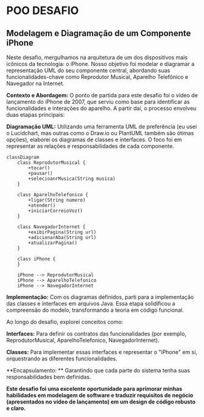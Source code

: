 # POO DESAFIO

## Modelagem e Diagramação de um Componente iPhone

Neste desafio, mergulhamos na arquitetura de um dos dispositivos mais icônicos da tecnologia: o iPhone. Nosso objetivo foi modelar e diagramar a representação UML do seu componente central, abordando suas funcionalidades-chave como Reprodutor Musical, Aparelho Telefônico e Navegador na Internet.

**Contexto e Abordagem:** 
O ponto de partida para este desafio foi o vídeo de lançamento do iPhone de 2007, que serviu como base para identificar as funcionalidades e interações do aparelho. A partir daí, o processo envolveu duas etapas principais:

**Diagramação UML:** 
Utilizando uma ferramenta UML de preferência (eu usei o Lucidchart, mas outras como o Draw.io ou PlantUML também são ótimas opções), elaborei os diagramas de classes e interfaces. O foco foi em representar as relações e responsabilidades de cada componente.

```mermaid
classDiagram
    class ReprodutorMusical {
        +tocar()
        +pausar()
        +selecioanrMusica(String musica)
    }

    class AparelhoTelefonico {
        +ligar(String numero)
        +atender()
        +iniciarCorreioVoz()
    }

    class NavegadorInternet {
        +exibirPagina(String url)
        +adicionarAba(String url)
        +atualizarPagina()
    }

    class iPhone {
    }

    iPhone --> ReprodutorMusical
    iPhone --> AparelhoTelefonico
    iPhone --> NavegadorInternet

```

**Implementação:** Com os diagramas definidos, parti para a implementação das classes e interfaces em arquivos Java. Essa etapa solidificou a compreensão do modelo, transformando a teoria em código funcional.

Ao longo do desafio, explorei conceitos como:

**Interfaces:** Para definir os contratos das funcionalidades (por exemplo, ReprodutorMusical, AparelhoTelefonico, NavegadorInternet).

**Classes:** Para implementar essas interfaces e representar o "iPhone" em si, orquestrando as diferentes funcionalidades.

**Encapsulamento: ** Garantindo que cada parte do sistema tenha suas responsabilidades bem definidas.

**Este desafio foi uma excelente oportunidade para aprimorar minhas habilidades em modelagem de software e traduzir requisitos de negócio (apresentados no vídeo de lançamento) em um design de código robusto e claro.**
